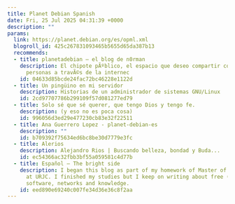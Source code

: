 ```yaml
---
title: Planet Debian Spanish
date: Fri, 25 Jul 2025 04:31:39 +0000
description: ""
params:
  link: https://planet.debian.org/es/opml.xml
  blogroll_id: 425c267831093465b5655d65da387b13
  recommends:
  - title: planetadebian – el blog de n0rman
    description: El chipote pÃºblico, el espacio que deseo compartir con las demÃ¡s
      personas a travÃ©s de la internec
    id: 04633d85bcde24fac72bc46228e1122d
  - title: Un pingüino en mi servidor
    description: Historias de un administrador de sistemas GNU/Linux
    id: 2cd97707786b299109f57d081277ed79
  - title: Solo sé que sé querer, que tengo Dios y tengo fe.
    description: (y eso no es poca cosa)
    id: 996056d3ed29e477230cb83e32f22511
  - title: Ana Guerrero Lopez - planet-debian-es
    description: ""
    id: b709392f75634ed6bc8be30d7779e3fc
  - title: Alerios
    description: Alejandro Rios | Buscando belleza, bondad y Buda...
    id: ec54366ac32fbb3bf55a059581c4d77b
  - title: Español – The bright side
    description: I began this blog as part of my homework of Master of Libre Software
      at URJC. I finished my studies but I keep on writing about free (as in freedom)
      software, networks and knowledge.
    id: eed890e69240c007fe34d36e36c8f2aa
---
```

